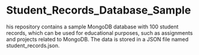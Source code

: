 # Student_Records_Database_Sample
his repository contains a sample MongoDB database with 100 student records, which can be used for educational purposes, such as assignments and projects related to MongoDB. The data is stored in a JSON file named student_records.json.
